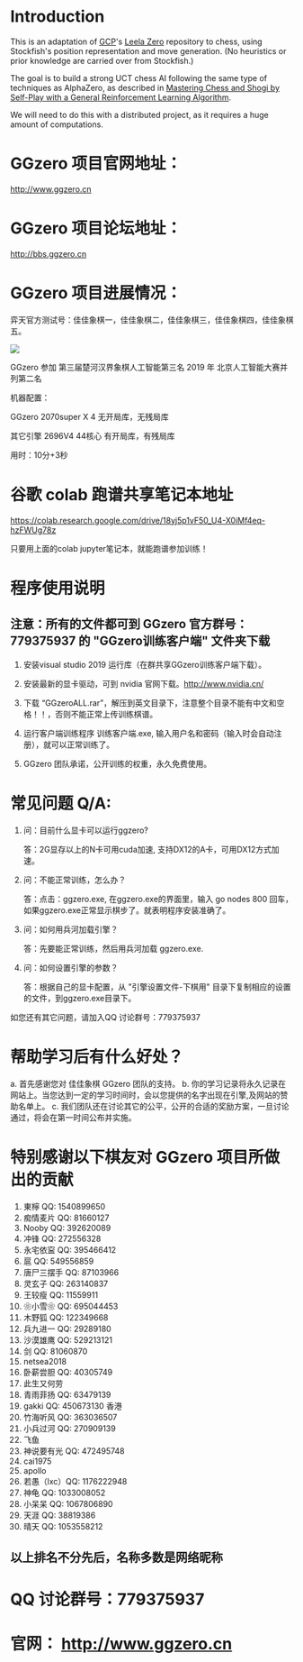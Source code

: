 

# Introduction

This is an adaptation of [GCP](https://github.com/gcp)'s [Leela Zero](https://github.com/gcp/leela-zero/) repository to chess, using Stockfish's position representation and move generation. (No heuristics or prior knowledge are carried over from Stockfish.)

The goal is to build a strong UCT chess AI following the same type of techniques as AlphaZero, as described in [Mastering Chess and Shogi by Self-Play with a General Reinforcement Learning Algorithm](https://arxiv.org/abs/1712.01815).

We will need to do this with a distributed project, as it requires a huge amount of computations.

# GGzero 项目官网地址：

http://www.ggzero.cn

# GGzero 项目论坛地址：

http://bbs.ggzero.cn

# GGzero 项目进展情况：

  弈天官方测试号：佳佳象棋一，佳佳象棋二，佳佳象棋三，佳佳象棋四，佳佳象棋五。
  
  ![](https://github.com/leedavid/leela-chess-to-Chinese-Chess/blob/master/lc0/20190904.png)
  
  GGzero 参加 第三届楚河汉界象棋人工智能第三名 
  2019 年 北京人工智能大赛并列第二名
  
  机器配置： 
  
  GGzero    2070super X 4 无开局库，无残局库
  
  其它引擎   2696V4 44核心 有开局库，有残局库
  
  用时：10分+3秒 
  

# 谷歌 colab 跑谱共享笔记本地址

https://colab.research.google.com/drive/18yj5p1vF50_U4-X0iMf4eq-hzFWUg78z


只要用上面的colab jupyter笔记本，就能跑谱参加训练！

# 程序使用说明

  ## 注意：所有的文件都可到 GGzero 官方群号：779375937 的 "GGzero训练客户端" 文件夹下载

1. 安装visual studio 2019 运行库（在群共享GGzero训练客户端下载）。

2. 安装最新的显卡驱动，可到 nvidia 官网下载。http://www.nvidia.cn/

3. 下载 “GGzeroALL.rar”，解压到英文目录下，注意整个目录不能有中文和空格！！，否则不能正常上传训练棋谱。

4. 运行客户端训练程序 训练客户端.exe, 输入用户名和密码（输入时会自动注册），就可以正常训练了。

5. GGzero 团队承诺，公开训练的权重，永久免费使用。

# 常见问题 Q/A:

1.  问：目前什么显卡可以运行ggzero?

    答：2G显存以上的N卡可用cuda加速, 支持DX12的A卡，可用DX12方式加速。

2.  问：不能正常训练，怎么办？

    答：点击：ggzero.exe, 在ggzero.exe的界面里，输入 go nodes 800 回车，如果ggzero.exe正常显示棋步了。就表明程序安装准确了。
    
3.  问：如何用兵河加载引擎？

    答：先要能正常训练，然后用兵河加载 ggzero.exe.  
    
4.  问：如何设置引擎的参数？

    答：根据自己的显卡配置，从 "引擎设置文件-下棋用" 目录下复制相应的设置的文件，到ggzero.exe目录下。

如您还有其它问题，请加入QQ 讨论群号：779375937 


# 帮助学习后有什么好处？
a. 首先感谢您对 	佳佳象棋 GGzero 团队的支持。
b. 你的学习记录将永久记录在网站上。当您达到一定的学习时间时，会以您提供的名字出现在引擎,及网站的赞助名单上。
c. 我们团队还在讨论其它的公平，公开的合适的奖励方案，一旦讨论通过，将会在第一时间公布并实施。

# 特别感谢以下棋友对 GGzero 项目所做出的贡献

 

1. 東檸 QQ: 1540899650
2. 痴情麦片 QQ: 81660127
3. Nooby QQ: 392620089
4. 冲锋 QQ: 272556328
5. 永宅依寍 QQ: 395466412
6. 扈 QQ: 549556859
7. 唐尸三摆手 QQ: 87103966
8. 灵玄子 QQ: 263140837
9. 王较瘦 QQ: 11559911
10. ❀小雪❀ QQ: 695044453
11. 木野狐 QQ: 122349668
12. 兵九进一 QQ: 29289180
13. 沙漠雄鹰 QQ: 529213121
14. 剑 QQ: 81060870
15. netsea2018
16. 卧薪尝胆 QQ: 40305749
17. 此生又何劳
18. 青雨菲扬 QQ: 63479139
19. gakki QQ: 450673130 香港
20. 竹海听风 QQ: 363036507
21. 小兵过河 QQ: 270909139
22. 飞鱼
23. 神说要有光 QQ: 472495748
24. cai1975
25. apollo
26. 若愚（lxc）QQ: 1176222948
27. 神龟 QQ: 1033008052
28. 小呆呆 QQ: 1067806890
29. 天涯 QQ: 38819386
30. 晴天 QQ: 1053558212



## 以上排名不分先后，名称多数是网络昵称

# QQ 讨论群号：779375937
# 官网： http://www.ggzero.cn
